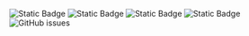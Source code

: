 ![Static Badge](https://img.shields.io/badge/blacklists-61-000000) ![Static Badge](https://img.shields.io/badge/blacklisted-2994809-cc0000) ![Static Badge](https://img.shields.io/badge/whitelisted-2253-00CC00) ![Static Badge](https://img.shields.io/badge/streaming_blacklist-28107-000000) ![GitHub issues](https://img.shields.io/github/issues/fabriziosalmi/blacklists)
